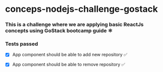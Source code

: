 # conceps-nodejs-challenge-gostack

### This is a challenge where we are applying basic ReactJs concepts using GoStack bootcamp guide ⚛︎


### Tests passed

- [x] App component should be able to add new repository ✅ 
- [x] App component should be able to remove repository ✅ 
 
 
